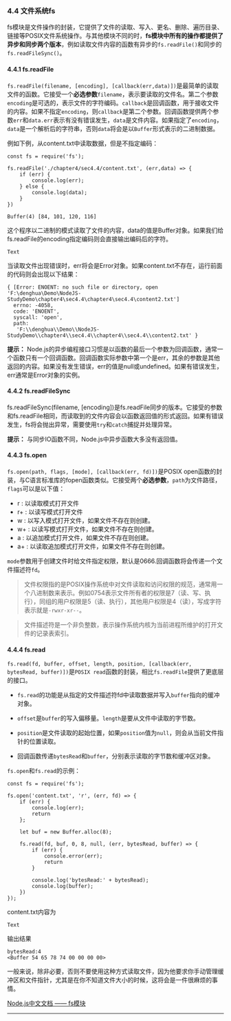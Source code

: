 ### 4.4 文件系统fs

fs模块是文件操作的封装，它提供了文件的读取、写入、更名、删除、遍历目录、链接等POSIX文件系统操作。与其他模块不同的时，**fs模块中所有的操作都提供了异步和同步两个版本**，例如读取文件内容的函数有异步的`fs.readFile()`和同步的`fs.readFileSync()`。

#### 4.4.1 fs.readFile

`fs.readFile(filename, [encoding], [callback(err,data)])`是最简单的读取文件的函数。它接受一个**必选参数**`filename`，表示要读取的文件名。第二个参数`encoding`是可选的，表示文件的字符编码。`callback`是回调函数，用于接收文件的内容。如果不指定`encoding`，则`callback`是第二个参数。回调函数提供两个参数`err`和`data.err`表示有没有错误发生，`data`是文件内容。如果指定了`encoding`，`data`是一个解析后的字符串，否则`data`将会是以`Buffer`形式表示的二进制数据。

例如下例，从content.txt中读取数据，但是不指定编码：
```
const fs = require('fs');

fs.readFile('./chapter4/sec4.4/content.txt', (err,data) => {
    if (err) {
        console.log(err);
    } else {
        console.log(data);
    }
})
```

```
Buffer(4) [84, 101, 120, 116]
```
这个程序以二进制的模式读取了文件的内容，data的值是Buffer对象。如果我们给fs.readFile的encoding指定编码则会直接输出编码后的字符。

```
Text
```
当读取文件出现错误时，err将会是Error对象。如果content.txt不存在，运行前面的代码则会出现以下结果：
```
{ [Error: ENOENT: no such file or directory, open 'F:\denghua\Demo\NodeJS-StudyDemo\chapter4\sec4.4\chapter4\sec4.4\content2.txt']
  errno: -4058,
  code: 'ENOENT',
  syscall: 'open',
  path:
   'F:\\denghua\\Demo\\NodeJS-StudyDemo\\chapter4\\sec4.4\\chapter4\\sec4.4\\content2.txt' }
```

**提示：** Node.js的异步编程接口习惯是以函数的最后一个参数为回调函数，通常一个函数只有一个回调函数。回调函数实际参数中第一个是err，其余的参数是其他返回的内容。如果没有发生错误，err的值是null或undefined。如果有错误发生，err通常是Error对象的实例。

#### 4.4.2 fs.readFileSync

fs.readFileSync(filename, [encoding])是fs.readFile同步的版本。它接受的参数和fs.readFile相同，而读取到的文件内容会以函数返回值的形式返回。如果有错误发生，fs将会抛出异常，需要使用`try`和`catch`捕捉并处理异常。

**提示：** 与同步IO函数不同，Node.js中异步函数大多没有返回值。

#### 4.4.3 fs.open

`fs.open(path, flags, [mode], [callback(err, fd)])`是POSIX open函数的封装，与C语言标准库的fopen函数类似。它接受两个**必选参数**，`path`为文件路径，`flags`可以是以下值：

- r : 以读取模式打开文件
- r+ : 以读写模式打开文件
- w : 以写入模式打开文件，如果文件不存在则创建。
- w+ : 以读写模式打开文件，如果文件不存在则创建。
- a : 以追加模式打开文件，如果文件不存在则创建。
- a+ : 以读取追加模式打开文件，如果文件不存在则创建。

`mode`参数用于创建文件时给文件指定权限，默认是0666.回调函数将会传递一个文件描述符`fd`。

> 文件权限指的是POSIX操作系统中对文件读取和访问权限的规范，通常用一个八进制数来表示。例如0754表示文件所有者的权限是7（读、写、执行），同组的用户权限是5（读、执行），其他用户权限是4（读），写成字符表示就是`-rwxr-xr--`。

> 文件描述符是一个非负整数，表示操作系统内核为当前进程所维护的打开文件的记录表索引。

#### 4.4.4 fs.read

`fs.read(fd, buffer, offset, length, position, [callback(err, bytesRead, buffer)])`是`POSIX read`函数的封装，相比`fs.readFile`提供了更底层的接口。
- `fs.read`的功能是从指定的文件描述符fd中读取数据并写入`buffer`指向的缓冲对象。

- `offset`是`buffer`的写入偏移量。`length`是要从文件中读取的字节数。

- `position`是文件读取的起始位置，如果`position`值为`null`，则会从当前文件指针的位置读取。

- 回调函数传递`bytesRead`和`buffer`，分别表示读取的字节数和缓冲区对象。

`fs.open`和`fs.read`的示例：

```
const fs = require('fs');

fs.open('content.txt', 'r', (err, fd) => {
    if (err) {
        console.log(err);
        return 
    };

    let buf = new Buffer.alloc(8);

    fs.read(fd, buf, 0, 8, null, (err, bytesRead, buffer) => {
        if (err) {
            console.error(err);
            return
        }

        console.log('bytesRead:' + bytesRead);
        console.log(buffer);
    })
});
```

content.txt内容为
```
Text
```

输出结果
```
bytesRead:4
<Buffer 54 65 78 74 00 00 00 00>
```
一般来说，除非必要，否则不要使用这种方式读取文件，因为他要求你手动管理缓冲区和文件指针，尤其是在你不知道文件大小的时候，这将会是一件很麻烦的事情。

[Node.js中文文档 —— fs模块](http://nodejs.cn/api/fs.html#fs_threadpool_usage)

---